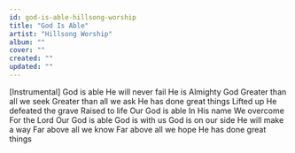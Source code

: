 ```yaml
---
id: god-is-able-hillsong-worship
title: "God Is Able"
artist: "Hillsong Worship"
album: ""
cover: ""
created: ""
updated: ""
---
```


[Instrumental]
God is able
He will never fail
He is Almighty God
Greater than all we seek
Greater than all we ask
He has done great things
Lifted up
He defeated the grave
Raised to life
Our God is able
In His name
We overcome
For the Lord
Our God is able
God is with us
God is on our side
He will make a way
Far above all we know
Far above all we hope
He has done great things